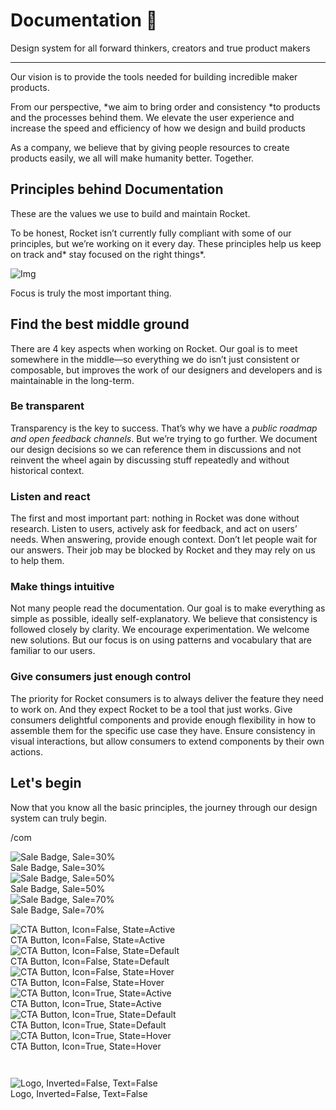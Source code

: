 
# Documentation 🚀

Design system for all forward thinkers, creators and true product makers

---

Our vision is to provide the tools needed for building incredible maker products.

From our perspective, *we aim to bring order and consistency *to products and the processes behind them. We elevate the user experience and increase the speed and efficiency of how we design and build products

As a company, we believe that by giving people resources to create products easily, we all will make humanity better. Together.

## Principles behind Documentation

These are the values we use to build and maintain Rocket.

To be honest, Rocket isn’t currently fully compliant with some of our principles, but we’re working on it every day. These principles help us keep on track and* stay focused on the right things*.

![Img](https://studio-assets.supernova.io/design-systems/14533/9289758a-6300-472a-bbc6-a57098081abf.jpeg?Expires=1990828800&Policy=eyJTdGF0ZW1lbnQiOlt7IlJlc291cmNlIjoiaHR0cHM6Ly9zdHVkaW8tYXNzZXRzLnN1cGVybm92YS5pby9kZXNpZ24tc3lzdGVtcy8xNDUzMy85Mjg5NzU4YS02MzAwLTQ3MmEtYmJjNi1hNTcwOTgwODFhYmYuanBlZyIsIkNvbmRpdGlvbiI6eyJEYXRlTGVzc1RoYW4iOnsiQVdTOkVwb2NoVGltZSI6MTk5MDgyODgwMH19fV19&Signature=E9DL6D-ZtS~4qaH18y5tnHC4gtpQUzZb85NmDFMuezn~MaWHPSumzBv6tXkxGqSgGyKh~9FaYnbfHkcJhU~4F~jdbuY70gbRxUpvnBtyCpz8o0mci-d2A9WoIZ3RGl11izD3c2WMfUaKhSaFlUw8cTGP-9vrqeUi58O2P4zYT9eAeyvOIFzQXgIgljhxiB9mIVU5a4j1vDL8ntJpagEZukKRskOgMrrB4LNQ-nRsvXFF7W5C5EkdoZPZf4jFxcQu2Yj6M9-bqNBXubYMsYYhEXqvqUOAnYVaE59E5PSSe43HKv2gp1ajSJ3ttHtTtCITO8Vyfh1FoTl03Z18ki8iZg__&Key-Pair-Id=APKAJGK34LCCAUR7N6LA)

Focus is truly the most important thing.

## Find the best middle ground

There are 4 key aspects when working on Rocket. Our goal is to meet somewhere in the middle—so everything we do isn’t just consistent or composable, but improves the work of our designers and developers and is maintainable in the long-term.

### Be transparent

Transparency is the key to success. That’s why we have a *public roadmap and open feedback channels*. But we’re trying to go further. We document our design decisions so we can reference them in discussions and not reinvent the wheel again by discussing stuff repeatedly and without historical context.

### Listen and react

The first and most important part: nothing in Rocket was done without research. Listen to users, actively ask for feedback, and act on users’ needs. When answering, provide enough context. Don’t let people wait for our answers. Their job may be blocked by Rocket and they may rely on us to help them.

### Make things intuitive

Not many people read the documentation. Our goal is to make everything as simple as possible, ideally self-explanatory. We believe that consistency is followed closely by clarity. We encourage experimentation. We welcome new solutions. But our focus is on using patterns and vocabulary that are familiar to our users.

### Give consumers just enough control

The priority for Rocket consumers is to always deliver the feature they need to work on. And they expect Rocket to be a tool that just works. Give consumers delightful components and provide enough flexibility in how to assemble them for the specific use case they have. Ensure consistency in visual interactions, but allow consumers to extend components by their own actions.

## Let's begin

Now that you know all the basic principles, the journey through our design system can truly begin.

/com

  
![Sale Badge, Sale=30%](https://studio-assets.supernova.io/design-systems/14533/18a2ac1d-2f6a-47de-a7bd-4b8b72d10135.png?Expires=1990828800&Policy=eyJTdGF0ZW1lbnQiOlt7IlJlc291cmNlIjoiaHR0cHM6Ly9zdHVkaW8tYXNzZXRzLnN1cGVybm92YS5pby9kZXNpZ24tc3lzdGVtcy8xNDUzMy8xOGEyYWMxZC0yZjZhLTQ3ZGUtYTdiZC00YjhiNzJkMTAxMzUucG5nIiwiQ29uZGl0aW9uIjp7IkRhdGVMZXNzVGhhbiI6eyJBV1M6RXBvY2hUaW1lIjoxOTkwODI4ODAwfX19XX0_&Signature=GZ9M36D4jFqovmy-u2aYBPPmBCMyOGjziND5M4OdBs7IuqsiAjxsY0YT2UUvUT0jJ2b4K9Jejd05QCbwb4yOOUYcTxroItpfyVB7-AgeDlLbY8lQCoC7gKdCuD6kwR7GoytnWZYeCGbM~kwC4yVDf6f2KDCIbdnVvAve5XeIhZDOIpA~txOID6q90KkYFyrUgz~8EdOUIVBpYOL~D5daSl5mhg7Oq41o5bmKeGku2v64TA9HSk5DITOWzbYMPIkk3nHJwYkCScE~JQZSP~bWH1-k~-cZjPhCYidO9a8dx-rGI1JJV7PgU9lolaoE1hYUCZu1DSBJEGLVDIY7UxZUTw__&Key-Pair-Id=APKAJGK34LCCAUR7N6LA)  
Sale Badge, Sale=30%  
![Sale Badge, Sale=50%](https://studio-assets.supernova.io/design-systems/14533/c3b5db43-3a7a-4acd-9234-6ca80d6a8842.png?Expires=1990828800&Policy=eyJTdGF0ZW1lbnQiOlt7IlJlc291cmNlIjoiaHR0cHM6Ly9zdHVkaW8tYXNzZXRzLnN1cGVybm92YS5pby9kZXNpZ24tc3lzdGVtcy8xNDUzMy9jM2I1ZGI0My0zYTdhLTRhY2QtOTIzNC02Y2E4MGQ2YTg4NDIucG5nIiwiQ29uZGl0aW9uIjp7IkRhdGVMZXNzVGhhbiI6eyJBV1M6RXBvY2hUaW1lIjoxOTkwODI4ODAwfX19XX0_&Signature=jL2KtaTH~zPDl5Glm5N2t335Nf6Fhv0n9htOu~ESoJNwbdMp2TiBdoKUd1VXw6tb7LDSHXmK2guKSDvIsWCgx07Nr6B-Z45EIHVPNNfguyXvdk597NH1Ai3IET5FCB8ig~vv7Wja5-3g1ZUfPcEHNV96wI5aM3WL61xVMyRhWVguY3Fr6DaaSaTkVl~r2Q4aQrtZ15bmNQ3218NcKu-wURH~tSSBXvqz1zUgw8m~kSB8u-RuvgYRvyLZPmvi25dRgiEsnAf6TZhDF~NskdJUgXKAbz5kbRkbLZzVTt-Y-HBptINIBsTCdUx2rWTGOHwUMxI2MAmpQumq7Ujw5bctSQ__&Key-Pair-Id=APKAJGK34LCCAUR7N6LA)  
Sale Badge, Sale=50%  
![Sale Badge, Sale=70%](https://studio-assets.supernova.io/design-systems/14533/70f87aad-70f4-4950-a539-b8d8a9ee9134.png?Expires=1990828800&Policy=eyJTdGF0ZW1lbnQiOlt7IlJlc291cmNlIjoiaHR0cHM6Ly9zdHVkaW8tYXNzZXRzLnN1cGVybm92YS5pby9kZXNpZ24tc3lzdGVtcy8xNDUzMy83MGY4N2FhZC03MGY0LTQ5NTAtYTUzOS1iOGQ4YTllZTkxMzQucG5nIiwiQ29uZGl0aW9uIjp7IkRhdGVMZXNzVGhhbiI6eyJBV1M6RXBvY2hUaW1lIjoxOTkwODI4ODAwfX19XX0_&Signature=G1DoCBit75XVLoGmyqjfo9xDCjQgEw5PLIw~4eelHj5970f5BY4b0yYDh9-7Vk1qQH2L1JSGR-58WntPO1cH0zWGeoJ6aQ4Tn9qh8Ka70ZpjjNk3ueyF2~F6UCVQ-cXkYSgKMFNyzlzMZ0L9t6RefnVbkgcd5vQKE5z266tlMwjM15keHVxoTY3Z5iDyL4UOKbZw5lN282yDRY364dqqaJTFUX11AZlZ0P2DJQjfVzk~UpWBeL8fSZT3cGAJjJ7COCbHc~-hRV7~6v0t~SWjzJxTRpL6FVuasqGNAiaLq6GyLsMAwiPMtWq2qD~7~z4ZAcgW43On3Do6l3mnfTWybg__&Key-Pair-Id=APKAJGK34LCCAUR7N6LA)  
Sale Badge, Sale=70%  


  
![CTA Button, Icon=False, State=Active](https://studio-assets.supernova.io/design-systems/14533/6127c098-7f25-4b6d-b966-de6e7104cdee.png?Expires=1990828800&Policy=eyJTdGF0ZW1lbnQiOlt7IlJlc291cmNlIjoiaHR0cHM6Ly9zdHVkaW8tYXNzZXRzLnN1cGVybm92YS5pby9kZXNpZ24tc3lzdGVtcy8xNDUzMy82MTI3YzA5OC03ZjI1LTRiNmQtYjk2Ni1kZTZlNzEwNGNkZWUucG5nIiwiQ29uZGl0aW9uIjp7IkRhdGVMZXNzVGhhbiI6eyJBV1M6RXBvY2hUaW1lIjoxOTkwODI4ODAwfX19XX0_&Signature=I8BxQTe4LVoSoyQqcW5itiF8qAarYs8Y-UkQZpH-dexn-tg-sssGqJW2UJjj-4A9mUysdpEek9DtdvEu53h~8qPwtwg5Xggn07uZKmG7kKWnehLAADyfKWHLOi0A66I9nTNckTbZaeImmzqqdqXLntpmGpzdI7D-nYFegaJyF6e35eCNjXgiZoCis5Q3oYnnXfL2KvF-DU2k7Us3eyWkgQNXgAED-ykqJy-LhFvmmzGH-kNZpmQ0rb9KjBVlEGzKJetWJcZ0PkL1SCyZUXOEBegsj8Pe2uTMj6Kb2rx3YjTsUbkyuEOYclzqt63P16RYwaNWZ3MEWM3MeI8YW5J-2A__&Key-Pair-Id=APKAJGK34LCCAUR7N6LA)  
CTA Button, Icon=False, State=Active  
![CTA Button, Icon=False, State=Default](https://studio-assets.supernova.io/design-systems/14533/96b52bdf-edc3-4a55-a25e-e4b46acdd945.png?Expires=1990828800&Policy=eyJTdGF0ZW1lbnQiOlt7IlJlc291cmNlIjoiaHR0cHM6Ly9zdHVkaW8tYXNzZXRzLnN1cGVybm92YS5pby9kZXNpZ24tc3lzdGVtcy8xNDUzMy85NmI1MmJkZi1lZGMzLTRhNTUtYTI1ZS1lNGI0NmFjZGQ5NDUucG5nIiwiQ29uZGl0aW9uIjp7IkRhdGVMZXNzVGhhbiI6eyJBV1M6RXBvY2hUaW1lIjoxOTkwODI4ODAwfX19XX0_&Signature=VCQOtUT~3ym7kLRs-7JVyX3YPPmlAwFdlP~QelifxU2duusMiQBr1abgUbd2f2kmZzComGUOHyv~L5Cz7sqTvNq~UaHxlRf909uzHhTdsB~OmwIi5faMhjgyIQdqpWKZz0BrDJHL5lZKrKvnV6Bwnf-eaXwLAtzKZ57NQLOdpyIDQ~QFVknvDei9-xRhHNI3XNZRgRsUFKmCcDnvP71Uh2ze9EhEdf8DXnPEfc66GN~yi4h-4lbpCMq0S~196XuJ1zpzFLUtt9mDBGqi9rfXbexQtOich-f8wfrauHaPe7DfK0FJgvqk0t8QurbxfxhRNTmbxgyxzG~GD2LmM9FyfA__&Key-Pair-Id=APKAJGK34LCCAUR7N6LA)  
CTA Button, Icon=False, State=Default  
![CTA Button, Icon=False, State=Hover](https://studio-assets.supernova.io/design-systems/14533/293cbf8d-edbc-4b4a-a020-312aaa5f44bb.png?Expires=1990828800&Policy=eyJTdGF0ZW1lbnQiOlt7IlJlc291cmNlIjoiaHR0cHM6Ly9zdHVkaW8tYXNzZXRzLnN1cGVybm92YS5pby9kZXNpZ24tc3lzdGVtcy8xNDUzMy8yOTNjYmY4ZC1lZGJjLTRiNGEtYTAyMC0zMTJhYWE1ZjQ0YmIucG5nIiwiQ29uZGl0aW9uIjp7IkRhdGVMZXNzVGhhbiI6eyJBV1M6RXBvY2hUaW1lIjoxOTkwODI4ODAwfX19XX0_&Signature=ZMoz9lgYgaPLQVQqRe6FLXA0a66IG2nPNoywPhBSXBperSVpVqaDIlFGMW9AKBw9jq8fEoFimFdGht3s1N2r9zaF6F6kizGz1zLjD23c3NRwwFopRBNfeN8jQVg952GcOYV37Uq9vwPeFydFoY6MOiWtmTkKRh54emSRHunzag5LzqhU2f-nKnRVc08Fi9bSKSjBHPPr~rWKHqo7P9~74k1~7btFmRUn~FEQzd4xbQIVvRIU-75qZGdVxEJI1yegJFautey5ZiX1-0TNrfYCsEiNGWzQlbb8WdH0q7Y7CcU0zGxLcgAUiy-0D~h5GxiarrDF6bu8NUAYRl8yytPUxw__&Key-Pair-Id=APKAJGK34LCCAUR7N6LA)  
CTA Button, Icon=False, State=Hover  
![CTA Button, Icon=True, State=Active](https://studio-assets.supernova.io/design-systems/14533/95806497-cfcb-444d-8500-b3b01a4c5c39.png?Expires=1990828800&Policy=eyJTdGF0ZW1lbnQiOlt7IlJlc291cmNlIjoiaHR0cHM6Ly9zdHVkaW8tYXNzZXRzLnN1cGVybm92YS5pby9kZXNpZ24tc3lzdGVtcy8xNDUzMy85NTgwNjQ5Ny1jZmNiLTQ0NGQtODUwMC1iM2IwMWE0YzVjMzkucG5nIiwiQ29uZGl0aW9uIjp7IkRhdGVMZXNzVGhhbiI6eyJBV1M6RXBvY2hUaW1lIjoxOTkwODI4ODAwfX19XX0_&Signature=HQKd00lHhWBdb2vWCtWuDB83ZPeUQJGKBW1KT3oipBpj~hbunOp0RnVRkMOCYCjaU~ouR5vVsxkChQz6a~uQDRo-KymJQwd2R7~4gmKiNHZcEOH3qoUwjAh7aZhzolmYKSpW5~QAiVbNBEP2qIKo6nC3y4tXEEicmmzcAdxSk-1mxSsE8L85kBCPwGy6Nlnc4A~ctVfO6SuPEVX2PvBISkP~4JCV6392CDuKKg3uQpsTdMdP9zBCvOKObkKMYmy4jDnJm9AWW7df-cCIzuyJo9KIWxyeTyfXpDnlfH6xm4OVQQERLu6pAcCLeK-1TKd9vxr~1wPrx~7zH5BFTlENBQ__&Key-Pair-Id=APKAJGK34LCCAUR7N6LA)  
CTA Button, Icon=True, State=Active  
![CTA Button, Icon=True, State=Default](https://studio-assets.supernova.io/design-systems/14533/bc27309d-7df8-4827-8cdc-f715798a97a4.png?Expires=1990828800&Policy=eyJTdGF0ZW1lbnQiOlt7IlJlc291cmNlIjoiaHR0cHM6Ly9zdHVkaW8tYXNzZXRzLnN1cGVybm92YS5pby9kZXNpZ24tc3lzdGVtcy8xNDUzMy9iYzI3MzA5ZC03ZGY4LTQ4MjctOGNkYy1mNzE1Nzk4YTk3YTQucG5nIiwiQ29uZGl0aW9uIjp7IkRhdGVMZXNzVGhhbiI6eyJBV1M6RXBvY2hUaW1lIjoxOTkwODI4ODAwfX19XX0_&Signature=du7E4MrZYVUA-1erXJ~p0Dt0q6RCA3UXIsTbfrxItv9QeQjwFGcbAysEE0jtTjBWBbZ6TE2vDiCtIPpTj7H0jL-q3zgXXKfrLpQcV7HU02EDfcntE9RjEm6PIKRgZWRgHeu3Y3imZM8fJIOR-p7jEVMsWp2XrTI4a-4g-4BWWJ0qgZUJy-ISsei1uK1thqmqG0VeiMl5VkPJy1yjXco4QYv0qkYYnieZllCZRr9FZ~yx2gveOUl3YcZU9cy3hKeCKuvxdeJBlOE38cXVjsQgyob0ydpN03tQMXGAnKK~aC8S~llMzMckrersNVDhYzn4owfTYfJGALvkytXUUofQ3w__&Key-Pair-Id=APKAJGK34LCCAUR7N6LA)  
CTA Button, Icon=True, State=Default  
![CTA Button, Icon=True, State=Hover](https://studio-assets.supernova.io/design-systems/14533/ffa17f00-36b5-4127-91e6-fbb624f2be03.png?Expires=1990828800&Policy=eyJTdGF0ZW1lbnQiOlt7IlJlc291cmNlIjoiaHR0cHM6Ly9zdHVkaW8tYXNzZXRzLnN1cGVybm92YS5pby9kZXNpZ24tc3lzdGVtcy8xNDUzMy9mZmExN2YwMC0zNmI1LTQxMjctOTFlNi1mYmI2MjRmMmJlMDMucG5nIiwiQ29uZGl0aW9uIjp7IkRhdGVMZXNzVGhhbiI6eyJBV1M6RXBvY2hUaW1lIjoxOTkwODI4ODAwfX19XX0_&Signature=lIMLdNq7PdKN2BKugUlN2K7K3lZqfGhUgJp6HoMh8DDz9er5tuMcxP9Re5rILNbQbxjBAbfoYo7YQi3yyOiPzxnzHF5nD5KsAiXfgz6kNRvE572hku31t6r6kLR2I7fKUvkKBJEUR~ANkJpY2YCZcSgF~fCyCRjmIY4nKRXurCqQEqp5xD6YS297ohmQjxwgWvSMvXknRZw39uoBFC9~Heo0NblcLnP8odD-6ei6KZFD1f0v2FdoOGwG4F8UC3wIAZ9nVvZM71wpAlfdx9heG03wDLU9Iebijo1t-AosQjj-6Rr1SdF5i1zSPhSyp~DwN7yylWI9jdpLS~NbksGD6g__&Key-Pair-Id=APKAJGK34LCCAUR7N6LA)  
CTA Button, Icon=True, State=Hover  


```javascript  
  
```

  
![Logo, Inverted=False, Text=False](https://studio-assets.supernova.io/design-systems/14533/627da87b-530d-4fd3-98d5-9741f44b1a8c.png?Expires=1990828800&Policy=eyJTdGF0ZW1lbnQiOlt7IlJlc291cmNlIjoiaHR0cHM6Ly9zdHVkaW8tYXNzZXRzLnN1cGVybm92YS5pby9kZXNpZ24tc3lzdGVtcy8xNDUzMy82MjdkYTg3Yi01MzBkLTRmZDMtOThkNS05NzQxZjQ0YjFhOGMucG5nIiwiQ29uZGl0aW9uIjp7IkRhdGVMZXNzVGhhbiI6eyJBV1M6RXBvY2hUaW1lIjoxOTkwODI4ODAwfX19XX0_&Signature=Wmq7~Z6DJ45aXXRk18yB0s6iyHiWoSmA3zDMoS1JpDpo3bkjDKq4mJn9DcojOvI6Pvh6n~vEkdDLy5ZNJRxw2oiU3cau0gkNUFkpVVg4WicfSY-xbNXJ0TnG5EN595xPLjojJaqVRlrg6muhGVB0STS23xFe5zEMtGbioXuLrc0rovkx614RB05hAqbcKxR5lhSi21k1zArgXTEeDlTu64ImgzIhsO-IYdabtpmXqDUJf~4ptiTv5EMpAJlHKdTkPezO8hSex~~5NRNPvAbnIR67iejdWzjPVnxQa07wKid7tPsBOETa9JYWmFWowXEreqgPoymAR8IvaAlYN2ARVg__&Key-Pair-Id=APKAJGK34LCCAUR7N6LA)  
Logo, Inverted=False, Text=False  


  
  

